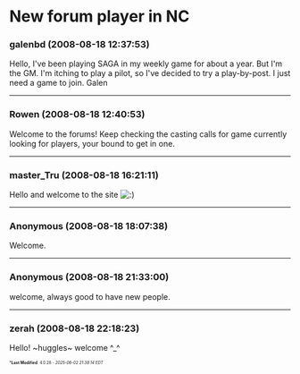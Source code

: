 # New forum player in NC

### **galenbd** (2008-08-18 12:37:53)

Hello,
I've been playing SAGA in my weekly game for about a year. But I'm the GM. I'm itching to play a pilot, so I've decided to try a play-by-post. I just need a game to join.
Galen

---

### **Rowen** (2008-08-18 12:40:53)

Welcome to the forums! Keep checking the casting calls for game currently looking for players, your bound to get in one.

---

### **master_Tru** (2008-08-18 16:21:11)

Hello and welcome to the site <!-- s:) -->![:)](https://i.ibb.co/8LPNcWCM/icon-e-smile.gif)<!-- s:) -->

---

### **Anonymous** (2008-08-18 18:07:38)

Welcome.

---

### **Anonymous** (2008-08-18 21:33:00)

welcome, always good to have new people.

---

### **zerah** (2008-08-18 22:18:23)

Hello! ~huggles~ welcome ^_^



<span style="font-size: 0.5em;">***Last Modified**: 4.0.28 - *2025-06-02 21:38:14 EDT*</span>